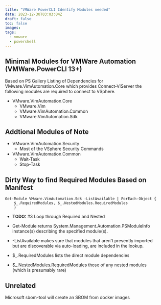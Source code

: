 ```yaml
---
title: "VMWare PowerCLI Identify Modules needed"
date: 2023-12-30T03:03:04Z
draft: false
toc: false
images:
tags:
  - vmware
  - powershell
---
```


## Minimal Modules for VMWare Automation (VMWare.PowerCLI 13+)

Based on PS Gallery Listing of Dependencies for VMware.VimAutomation.Core which provides Connect-VIServer the following modules are required to connect to VSphere.

- VMware.VimAutomation.Core
  - VMware.Vim
  - VMware.VimAutomation.Common
  - VMware.VimAutomation.Sdk

## Addtional Modules of Note

- VMware.VimAutomation.Security
  - Most of the VSphere Security Commands
- VMware.VimAutomation.Common
  - Wait-Task
  - Stop-Task

## Dirty Way to find Required Modules Based on Manifest

```pwsh
Get-Module VMware.VimAutomation.Sdk -ListAvailable | ForEach-Object {
    $_.RequiredModules, $_.NestedModules.RequiredModules
    }
```

- **TODO:** #3 Loop through Required and Nested

- Get-Module returns System.Management.Automation.PSModuleInfo instance(s) describing the specified module(s).

- -ListAvailable makes sure that modules that aren't presently imported but are discoverable via auto-loading, are included in the lookup.

- $_.RequiredModules lists the direct module dependencies
- $_.NestedModules.RequiredModules those of any nested modules (which is presumably rare)

## Unrelated

Microsoft sbom-tool will create an SBOM from docker images
